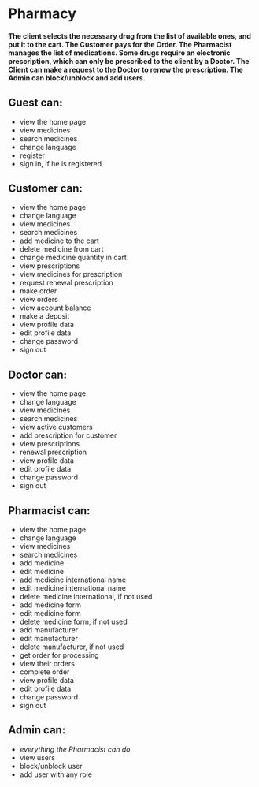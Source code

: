 <h1>Pharmacy</h1>
<h4>The client selects the necessary drug from the list of available ones, and put it to the cart. The Customer pays for the Order. The Pharmacist manages the list of medications. Some
drugs require an electronic prescription, which can only be prescribed to the client by a Doctor. The Client can make a request to the Doctor to renew the prescription. The Admin can block/unblock and add users.</h4>
<h2>Guest can:</h2>
<ul>
<li>view the home page</li>
<li>view medicines</li>
<li>search medicines</li>
<li>change language</li>
<li>register</li>
<li>sign in, if he is registered</li>
</ul>
<h2>Customer can:</h2>
<ul>
<li>view the home page</li>
<li>change language</li>
<li>view medicines</li>
<li>search medicines</li>
<li>add medicine to the cart</li>
<li>delete medicine from cart</li>
<li>change medicine quantity in cart</li>
<li>view prescriptions</li>
<li>view medicines for prescription</li>
<li>request renewal prescription</li>
<li>make order</li>
<li>view orders</li>
<li>view account balance</li>
<li>make a deposit</li>
<li>view profile data</li>
<li>edit profile data</li>
<li>change password</li>
<li>sign out</li>
</ul>
<h2>Doctor can:</h2>
<ul>
<li>view the home page</li>
<li>change language</li>
<li>view medicines</li>
<li>search medicines</li>
<li>view active customers</li>
<li>add prescription for customer</li>
<li>view prescriptions</li>
<li>renewal prescription</li>
<li>view profile data</li>
<li>edit profile data</li>
<li>change password</li>
<li>sign out</li>
</ul>
<h2>Pharmacist can:</h2>
<ul>
<li>view the home page</li>
<li>change language</li>
<li>view medicines</li>
<li>search medicines</li>
<li>add medicine</li>
<li>edit medicine</li>
<li>add medicine international name</li>
<li>edit medicine international name</li>
<li>delete medicine international, if not used</li>
<li>add medicine form</li>
<li>edit medicine form</li>
<li>delete medicine form, if not used</li>
<li>add manufacturer</li>
<li>edit manufacturer</li>
<li>delete manufacturer, if not used</li>
<li>get order for processing</li>
<li>view their orders</li>
<li>complete order</li>
<li>view profile data</li>
<li>edit profile data</li>
<li>change password</li>
<li>sign out</li>
</ul>
<h2>Admin can:</h2>
<ul>
<li><i>everything the Pharmacist can do</i></li>
<li>view users</li>
<li>block/unblock user</li>
<li>add user with any role</li>
</ul>
